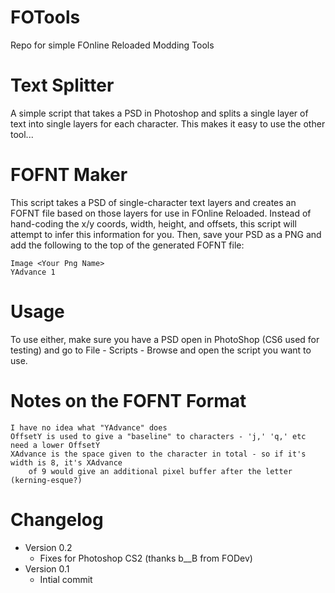 FOTools
=======

Repo for simple FOnline Reloaded Modding Tools

Text Splitter
===
A simple script that takes a PSD in Photoshop and splits a single layer of text into single layers
for each character. This makes it easy to use the other tool...

FOFNT Maker
===
This script takes a PSD of single-character text layers and creates an FOFNT file based on those layers
for use in FOnline Reloaded. Instead of hand-coding the x/y coords, width, height, and offsets, this script
will attempt to infer this information for you. Then, save your PSD as a PNG and add the following to the
top of the generated FOFNT file:

    Image <Your Png Name>
	YAdvance 1

Usage
===
To use either, make sure you have a PSD open in PhotoShop (CS6 used for testing) and go to File - Scripts - Browse
and open the script you want to use. 

Notes on the FOFNT Format
===

	I have no idea what "YAdvance" does
	OffsetY is used to give a "baseline" to characters - 'j,' 'q,' etc need a lower OffsetY
	XAdvance is the space given to the character in total - so if it's width is 8, it's XAdvance
		of 9 would give an additional pixel buffer after the letter (kerning-esque?)

Changelog
===
 * Version 0.2
   * Fixes for Photoshop CS2 (thanks b\_\_B from FODev)
 * Version 0.1
   * Intial commit
